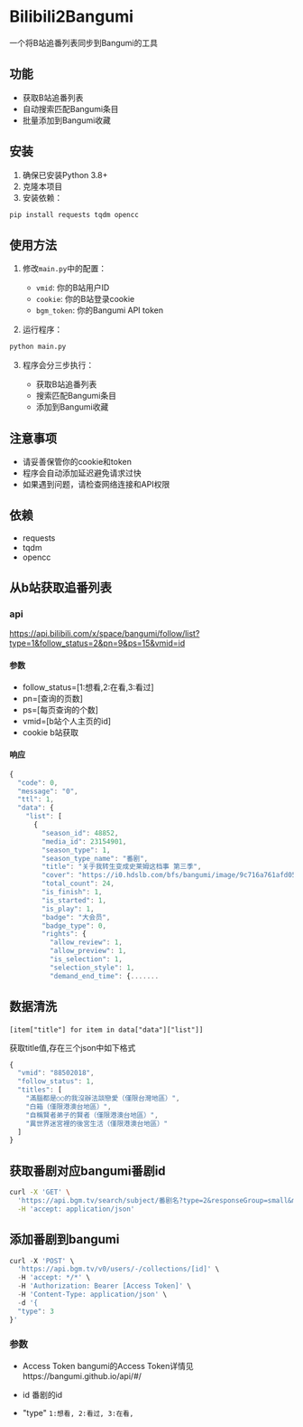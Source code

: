 # Bilibili2Bangumi

一个将B站追番列表同步到Bangumi的工具

## 功能

* 获取B站追番列表
* 自动搜索匹配Bangumi条目
* 批量添加到Bangumi收藏

## 安装

1. 确保已安装Python 3.8+
2. 克隆本项目
3. 安装依赖：

```bash
pip install requests tqdm opencc
```

## 使用方法

1. 修改`main.py`​中的配置：

    * ​`vmid`​: 你的B站用户ID
    * ​`cookie`​: 你的B站登录cookie
    * ​`bgm_token`​: 你的Bangumi API token
2. 运行程序：

```bash
python main.py
```

3. 程序会分三步执行：

    * 获取B站追番列表
    * 搜索匹配Bangumi条目
    * 添加到Bangumi收藏

## 注意事项

* 请妥善保管你的cookie和token
* 程序会自动添加延迟避免请求过快
* 如果遇到问题，请检查网络连接和API权限

## 依赖

* requests
* tqdm
* opencc

## 从b站获取追番列表

### api

https://api.bilibili.com/x/space/bangumi/follow/list?type=1&follow_status=2&pn=9&ps=15&vmid=id

#### 参数

* follow_status=[1:想看,2:在看,3:看过]
* pn=[查询的页数]
* ps=[每页查询的个数]
* vmid=[b站个人主页的id]
* cookie b站获取

#### 响应

```js
{
  "code": 0,
  "message": "0",
  "ttl": 1,
  "data": {
    "list": [
      {
        "season_id": 48852,
        "media_id": 23154901,
        "season_type": 1,
        "season_type_name": "番剧",
        "title": "关于我转生变成史莱姆这档事 第三季",
        "cover": "https://i0.hdslb.com/bfs/bangumi/image/9c716a761afd055e6b65c96aac7880d2a960dd0b.png",
        "total_count": 24,
        "is_finish": 1,
        "is_started": 1,
        "is_play": 1,
        "badge": "大会员",
        "badge_type": 0,
        "rights": {
          "allow_review": 1,
          "allow_preview": 1,
          "is_selection": 1,
          "selection_style": 1,
          "demand_end_time": {.......
```

## 数据清洗

​`[item["title"] for item in data["data"]["list"]]`​

获取title值,存在三个json中如下格式

```js
{
  "vmid": "88502018",
  "follow_status": 1,
  "titles": [
    "滿腦都是○○的我沒辦法談戀愛（僅限台灣地區）",
    "白箱（僅限港澳台地區）",
    "自稱賢者弟子的賢者（僅限港澳台地區）",
    "異世界迷宮裡的後宮生活（僅限港澳台地區）"
  ]
}
```

## 获取番剧对应bangumi番剧id

```bash
curl -X 'GET' \
  'https://api.bgm.tv/search/subject/番剧名?type=2&responseGroup=small&max_results=1' \
  -H 'accept: application/json'
```

## 添加番剧到bangumi

```js
curl -X 'POST' \
  'https://api.bgm.tv/v0/users/-/collections/[id]' \
  -H 'accept: */*' \
  -H 'Authorization: Bearer [Access Token]' \
  -H 'Content-Type: application/json' \
  -d '{
  "type": 3
}'
```

### 参数

* Access Token   bangumi的Access Token详情见https://bangumi.github.io/api/#/

* id   番剧的id
* "type"  `1:想看, 2:看过, 3:在看,`​

‍

‍

‍

‍

‍
